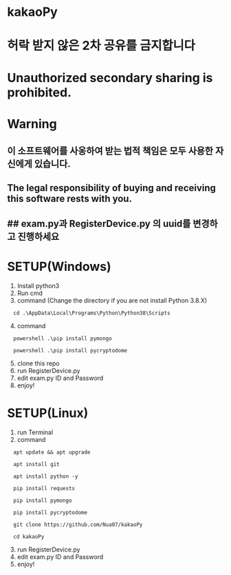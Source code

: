 # kakaoPy

# 허락 받지 않은 2차 공유를 금지합니다

# Unauthorized secondary sharing is prohibited.

# Warning


## 이 소프트웨어를 사옹하여 받는 법적 책임은 모두 사용한 자신에게 있습니다.
## The legal responsibility of buying and receiving this software rests with you.


## ## exam.py과 RegisterDevice.py 의 uuid를 변경하고 진행하세요
# SETUP(Windows)
1. Install python3
2. Run cmd
3. command (Change the directory if you are not install Python 3.8.X)
```
  cd .\AppData\Local\Programs\Python\Python38\Scripts
```
4. command 
```
  powershell .\pip install pymongo
```
```
  powershell .\pip install pycryptodome
```
5. clone this repo
6. run RegisterDevice.py
7. edit exam.py ID and Password
8. enjoy!


# SETUP(Linux)
1. run Terminal
2. command
```
  apt update && apt upgrade
```
```
  apt install git
```
```
  apt install python -y
```
```
  pip install requests
```
```
  pip install pymongo
```
```
  pip install pycryptodome
```
```
  git clone https://github.com/Nua07/kakaoPy
```
```
  cd kakaoPy
```
3. run RegisterDevice.py
4. edit exam.py ID and Password
5. enjoy!
